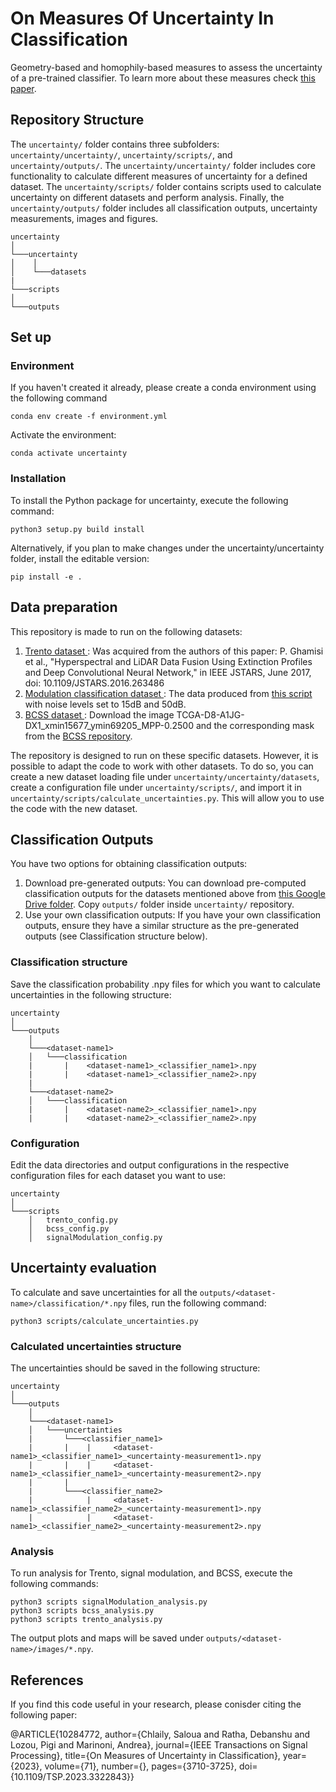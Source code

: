 # On Measures Of Uncertainty In Classification
Geometry-based and homophily-based measures to assess the uncertainty of a pre-trained classifier.
To learn more about these measures check [this paper](https://ieeexplore.ieee.org/document/10284772).

## Repository Structure

The ```uncertainty/```  folder contains three subfolders: ```uncertainty/uncertainty/```, ```uncertainty/scripts/```, and ```uncertainty/outputs/```. The ```uncertainty/uncertainty/``` folder includes core functionality to calculate different measures of uncertainty for a defined dataset. The ```uncertainty/scripts/``` folder contains scripts used to calculate uncertainty on different datasets and perform analysis. Finally, the ```uncertainty/outputs/``` folder includes all classification outputs, uncertainty measurements, images and figures.

```
uncertainty
│   
└───uncertainty
│    │   
│    └───datasets
|
└───scripts
│   
└───outputs
```


## Set up

### Environment

If you haven't created it already, please create a conda environment using the following command
```
conda env create -f environment.yml
```
Activate the environment:
```
conda activate uncertainty
```

### Installation

To install the Python package for uncertainty, execute the following command:
```
python3 setup.py build install
```
Alternatively, if you plan to make changes under the uncertainty/uncertainty folder, install the editable version:
```
pip install -e .
```
## Data preparation 

This repository is made to run on the following datasets:

1. <ins> Trento dataset </ins>: Was acquired from the authors of this paper: P. Ghamisi et al., "Hyperspectral and LiDAR Data Fusion Using Extinction Profiles and Deep Convolutional Neural Network," in IEEE JSTARS, June 2017, doi: 10.1109/JSTARS.2016.263486
2. <ins> Modulation classification dataset </ins>: The data produced from [this script](https://www.mathworks.com/help/deeplearning/ug/modulation-classification-with-deep-learning.html) with noise levels set to 15dB and 50dB.
3. <ins> BCSS dataset </ins>: Download the image TCGA-D8-A1JG-DX1_xmin15677_ymin69205_MPP-0.2500 and the corresponding mask from the [BCSS repository](https://github.com/PathologyDataScience/BCSS).

The repository is designed to run on these specific datasets. However, it is possible to adapt the code to work with other datasets. To do so, you can create a new dataset loading file under ```uncertainty/uncertainty/datasets```, create a configuration file under ```uncertainty/scripts/```, and import it in ```uncertainty/scripts/calculate_uncertainties.py```. This will allow you to use the code with the new dataset.

## Classification Outputs

You have two options for obtaining classification outputs:

1. Download pre-generated outputs: You can download pre-computed classification outputs for the datasets mentioned above from [this Google Drive folder](https://drive.google.com/drive/u/0/folders/1XHM36H289swJfjZJSK0gbZiN9w_JTqfY). Copy ```outputs/``` folder inside ```uncertainty/``` repository. 
2. Use your own classification outputs: If you have your own classification outputs, ensure they have a similar structure as the pre-generated outputs (see Classification structure below).

### Classification structure
Save the classification probability .npy files for which you want to calculate uncertainties in the following structure:
```
uncertainty
│   
└───outputs
    │   
    └───<dataset-name1>
    │   └───classification
    |       |    <dataset-name1>_<classifier_name1>.npy
    |       |    <dataset-name1>_<classifier_name2>.npy
    |
    └───<dataset-name2>
    │   └───classification
    |       |    <dataset-name2>_<classifier_name1>.npy
    |       |    <dataset-name2>_<classifier_name2>.npy

```

### Configuration
Edit the data directories and output configurations in the respective configuration files for each dataset you want to use:
```
uncertainty
│   
└───scripts
    │   trento_config.py
    │   bcss_config.py
    │   signalModulation_config.py

```

## Uncertainty evaluation

To calculate and save uncertainties for all the ```outputs/<dataset-name>/classification/*.npy``` files, run the following command:
```
python3 scripts/calculate_uncertainties.py
```

### Calculated uncertainties structure
The uncertainties should be saved in the following structure:
```
uncertainty
│   
└───outputs
    │   
    └───<dataset-name1>
    │   └───uncertainties
    |       └───<classifier_name1>
    |       |    |     <dataset-name1>_<classifier_name1>_<uncertainty-measurement1>.npy
    |       |    |     <dataset-name1>_<classifier_name1>_<uncertainty-measurement2>.npy
    |       |
    |       └───<classifier_name2>
    |            |     <dataset-name1>_<classifier_name2>_<uncertainty-measurement1>.npy
    |            |     <dataset-name1>_<classifier_name2>_<uncertainty-measurement2>.npy

```

### Analysis 
To run analysis for Trento, signal modulation, and BCSS, execute the following commands:
```
python3 scripts signalModulation_analysis.py
python3 scripts bcss_analysis.py
python3 scripts trento_analysis.py
```
The output plots and maps will be saved under ```outputs/<dataset-name>/images/*.npy```.

## References 

If you find this code useful in your research, please conisder citing the following paper:

@ARTICLE{10284772,
  author={Chlaily, Saloua and Ratha, Debanshu and Lozou, Pigi and Marinoni, Andrea},
  journal={IEEE Transactions on Signal Processing}, 
  title={On Measures of Uncertainty in Classification}, 
  year={2023},
  volume={71},
  number={},
  pages={3710-3725},
  doi={10.1109/TSP.2023.3322843}}

